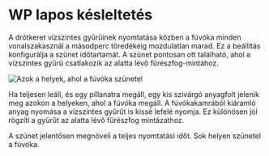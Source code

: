 # WP lapos késleltetés

A drótkeret vízszintes gyűrűinek nyomtatása közben a fúvóka minden vonalszakasznál a másodperc töredékéig mozdulatlan marad. Ez a beállítás konfigurálja a szünet időtartamát. A szünet pontosan ott található, ahol a vízszintes gyűrű csatlakozik az alatta lévő fűrészfog-mintához.

![Azok a helyek, ahol a fúvóka szünetel](../images/wireframe_flat_delay.svg)

Ha teljesen leáll, és egy pillanatra megáll, egy kis szivárgó anyagfolt jelenik meg azokon a helyeken, ahol a fúvóka megáll. A fúvókakamrából kiáramló anyag nyomása a vízszintes gyűrűt is kissé lefelé nyomja. Ez különösen jól rögzíti a gyűrűt az alatta lévő fűrészfog mintázathoz.

A szünet jelentősen megnöveli a teljes nyomtatási időt. Sok helyen szünetel a fúvóka.
